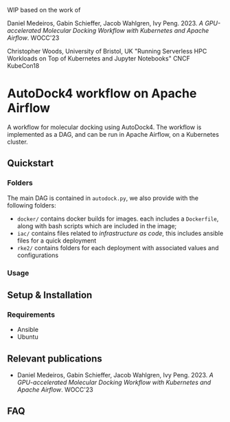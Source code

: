 WIP based on the work of

Daniel Medeiros, Gabin Schieffer, Jacob Wahlgren, Ivy Peng. 2023. _A GPU-accelerated Molecular Docking Workflow with Kubernetes and Apache Airflow_. WOCC'23

Christopher Woods, University of Bristol, UK "Running Serverless HPC Workloads on Top of Kubernetes and Jupyter Notebooks" CNCF KubeCon18 



# AutoDock4 workflow on Apache Airflow
A workflow for molecular docking using AutoDock4. The workflow is implemented as a DAG, and can be run in Apache Airflow, on a Kubernetes cluster.

## Quickstart

### Folders
The main DAG is contained in `autodock.py`, we also provide with the following folders:
- `docker/` contains docker builds for images. each includes a `Dockerfile`, along with bash scripts which are included in the image;
- `iac/` contains files related to *infrastructure as code*, this includes ansible files for a quick deployment
- `rke2/` contains folders for each deployment with associated values and configurations 

### Usage


## Setup & Installation
### Requirements
- Ansible
- Ubuntu

## Relevant publications
- Daniel Medeiros, Gabin Schieffer, Jacob Wahlgren, Ivy Peng. 2023. _A GPU-accelerated Molecular Docking Workflow with Kubernetes and Apache Airflow_. WOCC'23

## FAQ
